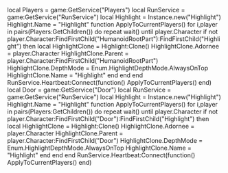 local Players = game:GetService("Players")
local RunService = game:GetService("RunService")
local Highlight = Instance.new("Highlight")
Highlight.Name = "Highlight"
function ApplyToCurrentPlayers()
   for i,player in pairs(Players:GetChildren()) do
      repeat wait() until player.Character
      if not player.Character:FindFirstChild("HumanoidRootPart"):FindFirstChild("Highlight") then
         local HighlightClone = Highlight:Clone()
         HighlightClone.Adornee = player.Character
         HighlightClone.Parent = player.Character:FindFirstChild("HumanoidRootPart")
         HighlightClone.DepthMode = Enum.HighlightDepthMode.AlwaysOnTop
         HighlightClone.Name = "Highlight"
      end
   end
end
RunService.Heartbeat:Connect(function()
   ApplyToCurrentPlayers()
end)
local Door = game:GetService("Door")
local RunService = game:GetService("RunService")
local Highlight = Instance.new("Highlight")
Highlight.Name = "Highlight"
function ApplyToCurrentPlayers()
   for i,player in pairs(Players:GetChildren()) do
      repeat wait() until player.Character
      if not player.Character:FindFirstChild("Door"):FindFirstChild("Highlight") then
         local HighlightClone = Highlight:Clone()
         HighlightClone.Adornee = player.Character
         HighlightClone.Parent = player.Character:FindFirstChild("Door")
         HighlightClone.DepthMode = Enum.HighlightDepthMode.AlwaysOnTop
         HighlightClone.Name = "Highlight"
      end
   end
end
RunService.Heartbeat:Connect(function()
   ApplyToCurrentPlayers()
end)
